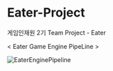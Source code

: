 # Eater-Project
게임인재원 2기 Team Project - Eater

< Eater Game Engine PipeLine >

![EaterEnginePipeline](https://user-images.githubusercontent.com/101535940/165463079-c46db2ca-64c8-40fb-9830-561315ad3e5f.png)
